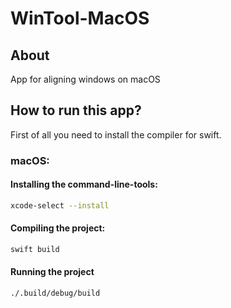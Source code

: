 # WinTool-MacOS
## About
App for aligning windows on macOS
## How to run this app?
First of all you need to install the compiler for swift.
### macOS:
#### Installing the command-line-tools:
```zsh
xcode-select --install
```
#### Compiling the project:
```zsh
swift build
```
#### Running the project
```zsh
./.build/debug/build
```
